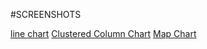 #SCREENSHOTS

[line chart](./images/Screenshot%20(227).png)
[Clustered Column Chart](./images/Screenshot%20(228).png)
[Map Chart](./images/Screenshot%20(228).png)
